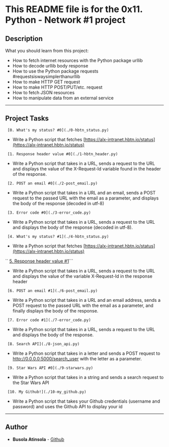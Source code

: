# This README file is for the 0x11. Python - Network #1 project

## Description
What you should learn from this project:

* How to fetch internet resources with the Python package urllib
* How to decode urllib body response
* How to use the Python package requests #requestsiswaysimplerthanurllib
* How to make HTTP GET request 
* How to make HTTP POST/PUT/etc. request
* How to fetch JSON resources
* How to manipulate data from an external service

---

## Project Tasks

``` [0. What's my status? #0](./0-hbtn_status.py)```

* Write a Python script that fetches [https://alx-intranet.hbtn.io/status](https://alx-intranet.hbtn.io/status)


``` [1. Response header value #0](./1-hbtn_header.py)```

* Write a Python script that takes in a URL, sends a request to the URL and displays the value of the X-Request-Id variable found in the header of the response.


``` [2. POST an email #0](./2-post_email.py)```

* Write a Python script that takes in a URL and an email, sends a POST request to the passed URL with the email as a parameter, and displays the body of the response (decoded in utf-8)


``` [3. Error code #0](./3-error_code.py)```

* Write a Python script that takes in a URL, sends a request to the URL and displays the body of the response (decoded in utf-8).


``` [4. What's my status? #1](./4-hbtn_status.py)```

* Write a Python script that fetches [https://alx-intranet.hbtn.io/status](https://alx-intranet.hbtn.io/status)


`` [5. Response header value #1](./5-hbtn_header.py)```

* Write a Python script that takes in a URL, sends a request to the URL and displays the value of the variable X-Request-Id in the response header


``` [6. POST an email #1](./6-post_email.py)```

* Write a Python script that takes in a URL and an email address, sends a POST request to the passed URL with the email as a parameter, and finally displays the body of the response.


``` [7. Error code #1](./7-error_code.py)```

* Write a Python script that takes in a URL, sends a request to the URL and displays the body of the response.


``` [8. Search API](./8-json_api.py)```

* Write a Python script that takes in a letter and sends a POST request to http://0.0.0.0:5000/search_user with the letter as a parameter.


``` [9. Star Wars API #0](./9-starwars.py)```

* Write a Python script that takes in a string and sends a search request to the Star Wars API


``` [10. My Github!](./10-my_github.py)```

* Write a Python script that takes your Github credentials (username and password) and uses the Github API to display your id

---

## Author
* **Busola Atinsola** - [Github](https://github.com/BusolaAM)